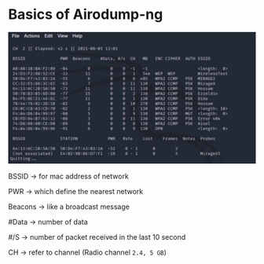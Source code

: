 # Basics of Airodump-ng

![image.png](<../../../.gitbook/assets/image (1) (1) (1) (1) (1) (1) (1) (1) (1) (1) (1).png>)

BSSID → for mac address of network

PWR → which define the nearest network

Beacons → like a broadcast message

\#Data → number of data

\#/S → number of packet received in the last 10 second

CH → refer to channel (Radio channel `2.4, 5 GB`)
